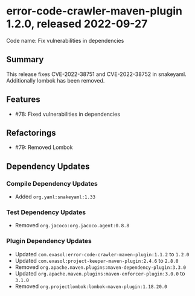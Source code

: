 # error-code-crawler-maven-plugin 1.2.0, released 2022-09-27

Code name: Fix vulnerabilities in dependencies

## Summary

This release fixes CVE-2022-38751 and CVE-2022-38752 in snakeyaml. Additionally lombok has been removed.

## Features

* #78: Fixed vulnerabilities in dependencies

## Refactorings

* #79: Removed Lombok

## Dependency Updates

### Compile Dependency Updates

* Added `org.yaml:snakeyaml:1.33`

### Test Dependency Updates

* Removed `org.jacoco:org.jacoco.agent:0.8.8`

### Plugin Dependency Updates

* Updated `com.exasol:error-code-crawler-maven-plugin:1.1.2` to `1.2.0`
* Updated `com.exasol:project-keeper-maven-plugin:2.4.6` to `2.8.0`
* Removed `org.apache.maven.plugins:maven-dependency-plugin:3.3.0`
* Updated `org.apache.maven.plugins:maven-enforcer-plugin:3.0.0` to `3.1.0`
* Removed `org.projectlombok:lombok-maven-plugin:1.18.20.0`
